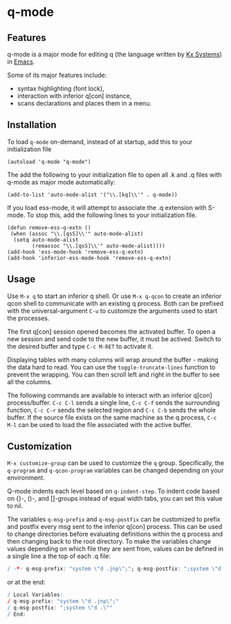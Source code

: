 # q-mode

## Features

q-mode is a major mode for editing q (the language written
by [Kx Systems](http://www.kx.com))
in [Emacs](https://www.gnu.org/software/emacs/).

Some of its major features include:
- syntax highlighting (font lock),
- interaction with inferior q[con] instance,
- scans declarations and places them in a menu.

## Installation

To load `q-mode` on-demand, instead of at startup, add this to your
initialization file

```elisp
(autoload 'q-mode "q-mode")
```
The add the following to your initialization file to open all .k
and .q files with q-mode as major mode automatically:

```elisp
(add-to-list 'auto-mode-alist '("\\.[kq]\\'" . q-mode))
```

If you load ess-mode, it will attempt to associate the .q extension
with S-mode.  To stop this, add the following lines to your
initialization file.

```elisp
(defun remove-ess-q-extn ()
 (when (assoc "\\.[qsS]\\'" auto-mode-alist)
  (setq auto-mode-alist
        (remassoc "\\.[qsS]\\'" auto-mode-alist))))
(add-hook 'ess-mode-hook 'remove-ess-q-extn)
(add-hook 'inferior-ess-mode-hook 'remove-ess-q-extn)
```

## Usage

Use `M-x q` to start an inferior q shell. Or use `M-x q-qcon` to
create an inferior qcon shell to communicate with an existing q
process.  Both can be prefixed with the universal-argument `C-u` to
customize the arguments used to start the processes.

The first q[con] session opened becomes the activated buffer.
To open a new session and send code to the new buffer, it must be
actived.  Switch to the desired buffer and type `C-c M-RET` to
activate it.

Displaying tables with many columns will wrap around the buffer -
making the data hard to read.  You can use the `toggle-truncate-lines`
function to prevent the wrapping.  You can then scroll left and right
in the buffer to see all the columns.

The following commands are available to interact with an inferior
q[con] process/buffer. `C-c C-l` sends a single line, `C-c C-f`
sends the surrounding function, `C-c C-r` sends the selected region
and `C-c C-b` sends the whole buffer.  If the source file exists on
the same machine as the q process, `C-c M-l` can be used to load
the file associated with the active buffer.

## Customization

`M-x customize-group` can be used to customize the `q` group.
Specifically, the `q-program` and `q-qcon-program` variables can be
changed depending on your environment.

Q-mode indents each level based on `q-indent-step`.  To indent code
based on {}-, ()-, and []-groups instead of equal width tabs, you
can set this value to nil.

The variables `q-msg-prefix` and `q-msg-postfix` can be customized
to prefix and postfix every msg sent to the inferior q[con]
process. This can be used to change directories before evaluating
definitions within the q process and then changing back to the root
directory. To make the variables change values depending on which
file they are sent from, values can be defined in a single line a
the top of each .q file:

```q
/ -*- q-msg-prefix: "system \"d .jnp\";"; q-msg-postfix: ";system \"d .\"";-*-
```

or at the end:

```q
/ Local Variables:
/ q-msg-prefix: "system \"d .jnp\";"
/ q-msg-postfix: ";system \"d .\""
/ End:
```

